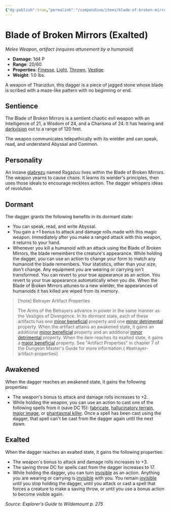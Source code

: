 ```yaml
---
{"dg-publish":true,"permalink":"/compendium/items/blade-of-broken-mirrors-exalted-egw/","tags":["compendium/src/5e/egw","item/attunement/required","item/property/finesse","item/property/light","item/property/thrown","item/property/vestige","item/rarity/artifact","item/weapon/simple/melee"]}
---
```


# Blade of Broken Mirrors (Exalted)
*Melee Weapon, artifact (requires attunement by a humanoid)*  

- **Damage**: 1d4 P
- **Range**: 20/60
- **Properties**: [Finesse](rules/item-properties.md#Finesse), [Light](rules/item-properties.md#Light), [Thrown](rules/item-properties.md#Thrown), [Vestige](rules/item-properties.md#Vestige)
- **Weight**: 1.0 lbs.

A weapon of Tharizdun, this dagger is a piece of jagged stone whose blade is scribed with a maze-like pattern with no beginning or end.

## Sentience

The Blade of Broken Mirrors is a sentient chaotic evil weapon with an Intelligence of 21, a Wisdom of 24, and a Charisma of 24. It has hearing and [darkvision](rules/senses.md#darkvision) out to a range of 120 feet.

The weapon communicates telepathically with its wielder and can speak, read, and understand Abyssal and Common.

## Personality

An insane [glabrezu](compendium/bestiary/fiend/glabrezu.md) named Ragazuu lives within the Blade of Broken Mirrors. The weapon yearns to cause chaos. It learns its wielder's principles, then uses those ideals to encourage reckless action. The dagger whispers ideas of revolution.

## Dormant

The dagger grants the following benefits in its dormant state:

- You can speak, read, and write Abyssal.  
- You gain a +1 bonus to attack and damage rolls made with this magic weapon. Immediately after you make a ranged attack with this weapon, it returns to your hand.  
- Whenever you kill a humanoid with an attack using the Blade of Broken Mirrors, the blade remembers the creature's appearance. While holding the dagger, you can use an action to change your form to match any humanoid the blade remembers. Your statistics, other than your size, don't change. Any equipment you are wearing or carrying isn't transformed. You can revert to your true appearance as an action. You revert to your true appearance automatically when you die. When the Blade of Broken Mirrors attunes to a new wielder, the appearances of humanoids it has killed are wiped from its memory.  

> [!note] Betrayer Artifact Properties
> 
> The Arms of the Betrayers advance in power in the same manner as the Vestiges of Divergence. In its dormant state, each of these artifacts has one [minor beneficial](compendium/tables/artifact-properties-minor-beneficial-properties.md) property and one [minor detrimental](compendium/tables/artifact-properties-minor-detrimental-properties.md) property. When the artifact attains an awakened state, it gains an additional [minor beneficial](compendium/tables/artifact-properties-minor-beneficial-properties.md) property and an additional [minor detrimental](compendium/tables/artifact-properties-minor-detrimental-properties.md) property. When the item reaches its exalted state, it gains a [major beneficial](compendium/tables/artifact-properties-major-beneficial-properties.md) property. See "Artifact Properties" in chapter 7 of the Dungeon Master's Guide for more information.{ #betrayer-artifact-properties}


## Awakened

When the dagger reaches an awakened state, it gains the following properties:

- The weapon's bonus to attack and damage rolls increases to +2.  
- While holding the weapon, you can use an action to cast one of the following spells from it (save DC 15): [fabricate](compendium/spells/fabricate.md), [hallucinatory terrain](compendium/spells/hallucinatory-terrain.md), [major image](compendium/spells/major-image.md), or [phantasmal killer](compendium/spells/phantasmal-killer.md). Once a spell has been cast using the dagger, that spell can't be cast from the dagger again until the next dawn.  

## Exalted

When the dagger reaches an exalted state, it gains the following properties:

- The weapon's bonus to attack and damage rolls increases to +3.  
- The saving throw DC for spells cast from the dagger increases to 17.  
- While holding the dagger, you can turn [invisible](rules/conditions.md#invisible) as an action. Anything you are wearing or carrying is [invisible](rules/conditions.md#invisible) with you. You remain [invisible](rules/conditions.md#invisible) until you stop holding the dagger, until you attack or cast a spell that forces a creature to make a saving throw, or until you use a bonus action to become visible again.  

*Source: Explorer's Guide to Wildemount p. 275*